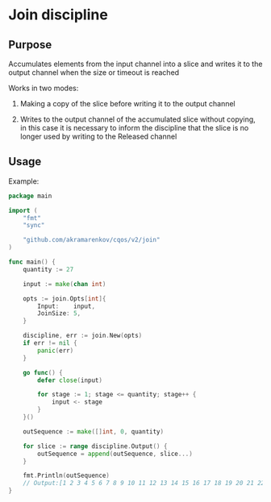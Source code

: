 # Join discipline

## Purpose

Accumulates elements from the input channel into a slice and writes it to the output channel when the size or timeout is reached

Works in two modes:

1. Making a copy of the slice before writing it to the output channel

2. Writes to the output channel of the accumulated slice without copying, in this case it is necessary to inform the discipline that the slice is no longer used by writing to the Released channel

## Usage

Example:

```go
package main

import (
    "fmt"
    "sync"

    "github.com/akramarenkov/cqos/v2/join"
)

func main() {
    quantity := 27

    input := make(chan int)

    opts := join.Opts[int]{
        Input:    input,
        JoinSize: 5,
    }

    discipline, err := join.New(opts)
    if err != nil {
        panic(err)
    }

    go func() {
        defer close(input)

        for stage := 1; stage <= quantity; stage++ {
            input <- stage
        }
    }()

    outSequence := make([]int, 0, quantity)

    for slice := range discipline.Output() {
        outSequence = append(outSequence, slice...)
    }

    fmt.Println(outSequence)
    // Output:[1 2 3 4 5 6 7 8 9 10 11 12 13 14 15 16 17 18 19 20 21 22 23 24 25 26 27]
}
```
